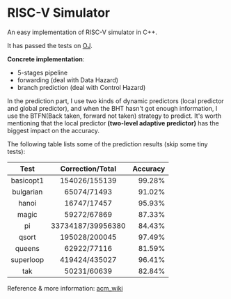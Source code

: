 # RISC-V Simulator
An easy implementation of RISC-V simulator in C++.

It has passed the tests on [OJ](http://oj.oscardhc.com/).

**Concrete implementation**:
+ 5-stages pipeline
+ forwarding (deal with Data Hazard)
+ branch prediction (deal with Control Hazard)

In the prediction part, I use two kinds of dynamic predictors (local predictor and global predictor), and when the BHT hasn't got enough information, I use the BTFN(Back taken, forward not taken) strategy to predict. It's worth mentioning that the local predictor **(two-level adaptive predictor)** has the biggest impact on the accuracy.

The following table lists some of the prediction results (skip some tiny tests):

|Test|Correction/Total|Accuracy|
|:--:|:--------------:|-------:|
|basicopt1|154026/155139|99.28%|
|bulgarian|65074/71493|91.02%|
|hanoi|16747/17457|95.93%|
|magic|59272/67869|87.33%|
|pi|33734187/39956380|84.43%|
|qsort|195028/200045|97.49%|
|queens|62922/77116|81.59%|
|superloop|419424/435027|96.41%|
|tak|50231/60639|82.84%|

Reference & more information: [acm_wiki](https://acm.sjtu.edu.cn/wiki/PPCA_2020)
